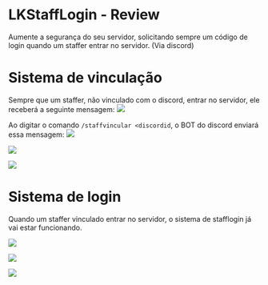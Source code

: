 # LKStaffLogin - Review
Aumente a segurança do seu servidor, solicitando sempre um código de login quando um staffer entrar no servidor. (Via discord)

# Sistema de vinculação
Sempre que um staffer, não vinculado com o discord, entrar no servidor, ele receberá a seguinte mensagem:
![](https://i.imgur.com/WTGK2uP.png)

Ao digitar o comando `/staffvincular <discordid`, o BOT do discord enviará essa mensagem:
![](https://i.imgur.com/RnftCIT.png)

![](https://i.imgur.com/hiCZHMy.png)

![](https://i.imgur.com/9yU95hs.png)

# Sistema de login
Quando um staffer vinculado entrar no servidor, o sistema de stafflogin já vai estar funcionando.

![](https://i.imgur.com/CTz5GDe.png)

![](https://i.imgur.com/6PCZw00.png)

![](https://i.imgur.com/WB7FzCJ.png)
